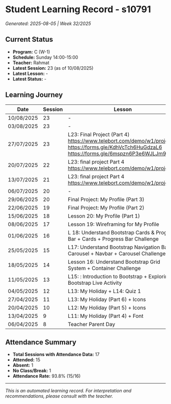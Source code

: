 # Student Learning Record - s10791
*Generated: 2025-08-05 | Week 32/2025*

## Current Status
- **Program:** C (W-1)
- **Schedule:** Sunday 14:00-15:00
- **Teacher:** Rahmat
- **Latest Session:** 23 (as of 10/08/2025)
- **Latest Lesson:** -
- **Latest Status:** -

## Learning Journey
| Date | Session | Lesson | Attendance | Progress |
|------|---------|--------|------------|----------|
| 10/08/2025 | 23 | - | - | - |
| 03/08/2025 | 23 | - | - | - |
| 27/07/2025 | 23 | L23: Final Project (Part 4) https://www.telebort.com/demo/w1/project/4  https://forms.gle/KdhVcTch6HuGdzaL6 https://forms.gle/6mspzn6P3e6WJLJm9 | Rahmat | In Progress |
| 20/07/2025 | 22 | L23: final project Part 4 https://www.telebort.com/demo/w1/project/4 | Rahmat | In Progress |
| 13/07/2025 | 21 | L23: final project Part 4 https://www.telebort.com/demo/w1/project/4 | Rahmat | In Progress |
| 06/07/2025 | 20 | - | Absent | - |
| 29/06/2025 | 20 | Final Project: My Profile (Part 3) | Rahmat | Completed |
| 22/06/2025 | 19 | Final Project: My Profile (Part 2) | Rahmat | Completed |
| 15/06/2025 | 18 | Lesson 20: My Profile (Part 1) | Rahmat | Completed |
| 08/06/2025 | 17 | Lesson 19: Wireframing for My Profile | Rahmat | Completed |
| 01/06/2025 | 16 | L 18: Understand Bootstrap Cards & Progress Bar + Cards + Progress Bar Challenge | Rahmat | Completed |
| 25/05/2025 | 15 | L17: Understand Bootstrap Navigation Bar & Carousel + Navbar + Carousel Challenge | Rahmat | Completed |
| 18/05/2025 | 14 | Lesson 16: Understand Bootstrap Grid System + Container Challenge | Rahmat | Completed |
| 11/05/2025 | 13 | L15: : Introduction to Bootstrap + Exploring Bootstrap Live Activity | Puvin | Completed |
| 04/05/2025 | 12 | L13: My Holiday  + L14: Quiz 1 | Rahmat | Completed |
| 27/04/2025 | 11 | L13: My Holiday (Part 6) + Icons | Rahmat | Completed |
| 20/04/2025 | 10 | L12: My Holiday (Part 5) + Icons | Aaron | Completed |
| 13/04/2025 | 9 | L11: My Holiday (Part 4) + Font | Aaron | Completed |
| 06/04/2025 | 8 | Teacher Parent Day | No Class | - |

## Attendance Summary
- **Total Sessions with Attendance Data:** 17
- **Attended:** 15
- **Absent:** 1
- **No Class/Break:** 1
- **Attendance Rate:** 93.8% (15/16)

---
*This is an automated learning record. For interpretation and recommendations, please consult with the teacher.*